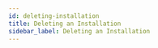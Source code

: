 ```yaml
---
id: deleting-installation
title: Deleting an Installation
sidebar_label: Deleting an Installation
---
```


<div style={{textAlign: "justify"}}>

</div>